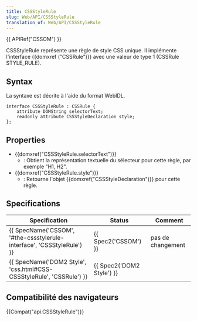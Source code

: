 ```yaml
---
title: CSSStyleRule
slug: Web/API/CSSStyleRule
translation_of: Web/API/CSSStyleRule
---
```

{{ APIRef("CSSOM") }}

CSSStyleRule représente une règle de style CSS unique. Il implémente l'interface {{domxref ("CSSRule")}} avec une valeur de type 1 (CSSRule STYLE_RULE).

## Syntax

La syntaxe est décrite à l'aide du format WebIDL.

    interface CSSStyleRule : CSSRule {
        attribute DOMString selectorText;
        readonly attribute CSSStyleDeclaration style;
    };

## Properties

- {{domxref("CSSStyleRule.selectorText")}}
  - : Obtient la représentation textuelle du sélecteur pour cette règle, par exemple "H1, H2".
- {{domxref("CSSStyleRule.style")}}
  - : Retourne l'objet {{domxref("CSSStyleDeclaration")}} pour cette règle.

## Specifications

| Specification                                                                                | Status                           | Comment           |
| -------------------------------------------------------------------------------------------- | -------------------------------- | ----------------- |
| {{ SpecName('CSSOM', '#the-cssstylerule-interface', 'CSSStyleRule') }} | {{ Spec2('CSSOM') }}     | pas de changement |
| {{ SpecName('DOM2 Style', 'css.html#CSS-CSSStyleRule', 'CSSRule') }} | {{ Spec2('DOM2 Style') }} |                   |

## Compatibilité des navigateurs

{{Compat("api.CSSStyleRule")}}
